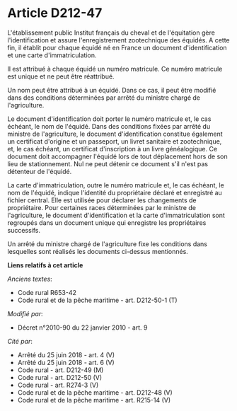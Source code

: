 # Article D212-47

L'établissement public Institut français du cheval et de l'équitation gère l'identification et assure l'enregistrement
zootechnique des équidés. A cette fin, il établit pour chaque équidé né en France un document d'identification et une carte
d'immatriculation. 

Il est attribué à chaque équidé un numéro matricule. Ce numéro matricule est unique et ne peut être réattribué. 

Un nom peut être attribué à un équidé. Dans ce cas, il peut être modifié dans des conditions déterminées par arrêté du
ministre chargé de l'agriculture. 

Le document d'identification doit porter le numéro matricule et, le cas échéant, le nom de l'équidé. Dans des conditions
fixées par arrêté du ministre de l'agriculture, le document d'identification constitue également un certificat d'origine et
un passeport, un livret sanitaire et zootechnique, et, le cas échéant, un certificat d'inscription à un livre généalogique.
Ce document doit accompagner l'équidé lors de tout déplacement hors de son lieu de stationnement. Nul ne peut détenir ce
document s'il n'est pas détenteur de l'équidé. 

La carte d'immatriculation, outre le numéro matricule et, le cas échéant, le nom de l'équidé, indique l'identité du
propriétaire déclaré et enregistré au fichier central. Elle est utilisée pour déclarer les changements de propriétaire. Pour
certaines races déterminées par le ministre de l'agriculture, le document d'identification et la carte d'immatriculation sont
regroupés dans un document unique qui enregistre les propriétaires successifs. 

Un arrêté du ministre chargé de l'agriculture fixe les conditions dans lesquelles sont réalisés les documents ci-dessus
mentionnés.

**Liens relatifs à cet article**

_Anciens textes_:

  - Code rural R653-42
  - Code rural et de la pêche maritime - art. D212-50-1 (T)

_Modifié par_:

  - Décret n°2010-90 du 22 janvier 2010 - art. 9

_Cité par_:

  - Arrêté du 25 juin 2018 - art. 4 (V)
  - Arrêté du 25 juin 2018 - art. 6 (V)
  - Code rural - art. D212-49 (M)
  - Code rural - art. D212-50 (V)
  - Code rural - art. R274-3 (V)
  - Code rural et de la pêche maritime - art. D212-48 (V)
  - Code rural et de la pêche maritime - art. R215-14 (V)

